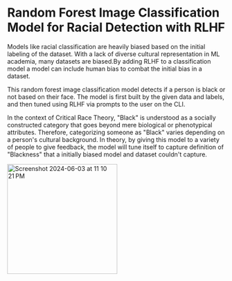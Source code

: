 # Random Forest Image Classification Model for Racial Detection with RLHF

  Models like racial classification are heavily biased based on the initial labeling of the dataset. With a lack of diverse cultural representation in ML academia, many datasets are biased.By adding RLHF to a classification model a model can include human bias to combat the initial bias in a dataset.

  This random forest image classification model detects if a person is black or not based on their face. The model is first built by the given data and labels, and then tuned using RLHF via prompts to the user on the CLI. 

  In the context of Critical Race Theory, "Black" is understood as a socially constructed category that goes beyond mere biological or phenotypical attributes. Therefore, categorizing someone as "Black" varies depending on a person's cultural background. In theory, by giving this model to a variety of people to give feedback, the model will tune itself to capture definition of "Blackness" that a initially biased model and dataset couldn't capture. 

<img width="254" alt="Screenshot 2024-06-03 at 11 10 21 PM" src="https://github.com/ronantakizawa/randomforestrlhf/assets/71115970/6a45ed13-48ad-47c5-9412-fee1ba04e8c8">
